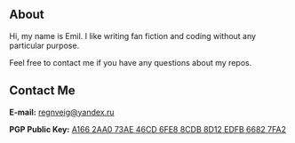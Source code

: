 ## About

Hi, my name is Emil.
I like writing fan fiction and coding without any particular purpose.

Feel free to contact me if you have any questions about my repos.

## Contact Me

**E-mail:** [regnveig@yandex.ru](mailto:regnveig@yandex.ru)

**PGP Public Key:** [A166 2AA0 73AE 46CD 6FE8 8CDB 8D12 EDFB 6682 7FA2](https://keyserver.ubuntu.com/pks/lookup?op=get&search=0xa1662aa073ae46cd6fe88cdb8d12edfb66827fa2)
